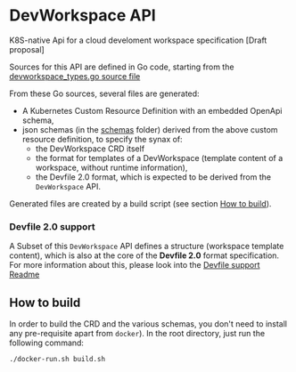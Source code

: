 # DevWorkspace API

K8S-native Api for a cloud develoment workspace specification [Draft proposal]

Sources for this API are defined in Go code, starting from the
[devworkspace_types.go source file](pkg/apis/workspaces/v1alpha1/devworkspace_types.go)

From these Go sources, several files are generated:
- A Kubernetes Custom Resource Definition with an embedded OpenApi schema,
- json schemas (in the [schemas](schemas) folder) derived from the above custom resource definition, to specify the synax of:
  - the DevWorkspace CRD itself
  - the format for templates of a DevWorkspace (template content of a workspace, without runtime information),
  - the Devfile 2.0 format, which is expected to be derived from the `DevWorkspace` API.

Generated files are created by a build script (see section [How to build](#how-to-build)).

### Devfile 2.0 support

A Subset of this `DevWorkspace` API defines a structure (workspace template content), which is also at the core of the **Devfile 2.0** format specification.
For more information about this, please look into
the [Devfile support Readme](devfile-support/README.md)

## How to build

In order to build the CRD and the various schemas, you don't need to install any pre-requisite apart from `docker`).
In the root directory, just run the following command:

```
./docker-run.sh build.sh
``` 
